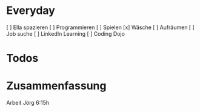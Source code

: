 # Everyday
[  ] Ella spazieren
[  ] Programmieren
[  ] Spielen
[x] Wäsche
[  ] Aufräumen
[  ] Job suche
[  ] LinkedIn Learning
[  ] Coding Dojo

# Todos


# Zusammenfassung
Arbeit Jörg 6:15h
